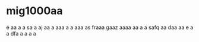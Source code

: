 # mig1000aa
é
aa
a
a
sa
a
aj
aa
a
aaa
a
a
aaa
as
fraaa
gaaz
aaaa
aa
a
a
safq
aa
daa
aa
e
a
a
dfa
a
a
a
a
